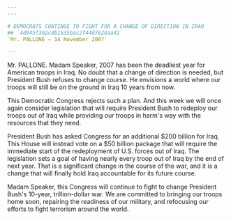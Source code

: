```yaml
---
---

# DEMOCRATS CONTINUE TO FIGHT FOR A CHANGE OF DIRECTION IN IRAQ
## `4d945f302cdb1535bac2f44d7620aa41`
`Mr. PALLONE — 14 November 2007`

---
```



Mr. PALLONE. Madam Speaker, 2007 has been the deadliest year for 
American troops in Iraq. No doubt that a change of direction is needed, 
but President Bush refuses to change course. He envisions a world where 
our troops will still be on the ground in Iraq 10 years from now.

This Democratic Congress rejects such a plan. And this week we will 
once again consider legislation that will require President Bush to 
redeploy our troops out of Iraq while providing our troops in harm's 
way with the resources that they need.

President Bush has asked Congress for an additional $200 billion for 
Iraq. This House will instead vote on a $50 billion package that will 
require the immediate start of the redeployment of U.S. forces out of 
Iraq. The legislation sets a goal of having nearly every troop out of 
Iraq by the end of next year. That is a significant change in the 
course of the war, and it is a change that will finally hold Iraq 
accountable for its future course.

Madam Speaker, this Congress will continue to fight to change 
President Bush's 10-year, trillion-dollar war. We are committed to 
bringing our troops home soon, repairing the readiness of our military, 
and refocusing our efforts to fight terrorism around the world.
